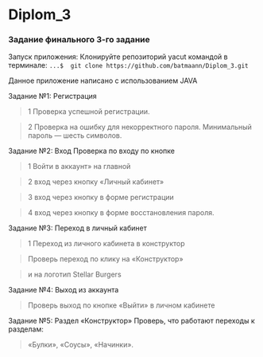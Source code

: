 # Diplom_3


### Задание финального 3-го задание

Запуск приложения:
Клонируйте репозиторий yacut командой в терминале:
```...$  git clone https://github.com/batmaann/Diplom_3.git```

Данное приложение написано с использованием JAVA

Задание №1:
Регистрация
<blockquote>1 Проверка успешной регистрации.</blockquote>
<blockquote>2 Проверка на ошибку для некорректного пароля. Минимальный пароль — шесть символов.</blockquote>
Задание №2: 
Вход
Проверка по входу по кнопке 
<blockquote>1 Войти в аккаунт» на главной</blockquote>
<blockquote>2 вход через кнопку «Личный кабинет»</blockquote>
<blockquote>3 вход через кнопку в форме регистрации</blockquote>
<blockquote>4 вход через кнопку в форме восстановления пароля.</blockquote>
Задание №3:
Переход в личный кабинет 
<blockquote>1 Переход из личного кабинета в конструктор</blockquote>
<blockquote>Проверь переход по клику на «Конструктор»</blockquote>
<blockquote>и на логотип Stellar Burgers</blockquote>
Задание №4:
Выход из аккаунта
<blockquote>Проверь выход по кнопке «Выйти» в личном кабинете</blockquote>

Задание №5:
Раздел «Конструктор»
Проверь, что работают переходы к разделам:
<blockquote>
«Булки»,
«Соусы»,
«Начинки».</blockquote>


